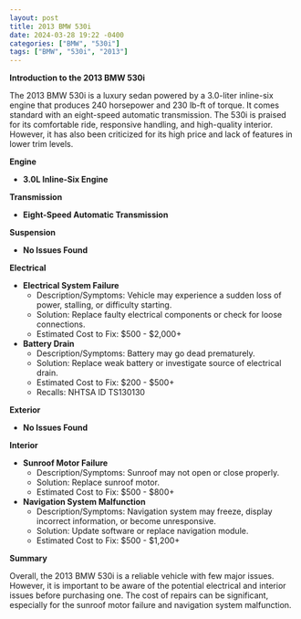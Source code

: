 ```yaml
---
layout: post
title: 2013 BMW 530i
date: 2024-03-28 19:22 -0400
categories: ["BMW", "530i"]
tags: ["BMW", "530i", "2013"]
---
```

**Introduction to the 2013 BMW 530i**

The 2013 BMW 530i is a luxury sedan powered by a 3.0-liter inline-six engine that produces 240 horsepower and 230 lb-ft of torque. It comes standard with an eight-speed automatic transmission. The 530i is praised for its comfortable ride, responsive handling, and high-quality interior. However, it has also been criticized for its high price and lack of features in lower trim levels.

**Engine**

* **3.0L Inline-Six Engine**

**Transmission**

* **Eight-Speed Automatic Transmission**

**Suspension**

* **No Issues Found**

**Electrical**

* **Electrical System Failure**
  * Description/Symptoms: Vehicle may experience a sudden loss of power, stalling, or difficulty starting.
  * Solution: Replace faulty electrical components or check for loose connections.
  * Estimated Cost to Fix: $500 - $2,000+
* **Battery Drain**
  * Description/Symptoms: Battery may go dead prematurely.
  * Solution: Replace weak battery or investigate source of electrical drain.
  * Estimated Cost to Fix: $200 - $500+
  * Recalls: NHTSA ID TS130130

**Exterior**

* **No Issues Found**

**Interior**

* **Sunroof Motor Failure**
  * Description/Symptoms: Sunroof may not open or close properly.
  * Solution: Replace sunroof motor.
  * Estimated Cost to Fix: $500 - $800+
* **Navigation System Malfunction**
  * Description/Symptoms: Navigation system may freeze, display incorrect information, or become unresponsive.
  * Solution: Update software or replace navigation module.
  * Estimated Cost to Fix: $500 - $1,200+

**Summary**

Overall, the 2013 BMW 530i is a reliable vehicle with few major issues. However, it is important to be aware of the potential electrical and interior issues before purchasing one. The cost of repairs can be significant, especially for the sunroof motor failure and navigation system malfunction.
